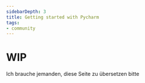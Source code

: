 ```yaml
---
sidebarDepth: 3
title: Getting started with Pycharm
tags:
- community
---
```


<link rel="stylesheet" href="/css/speechbubbles.css">

# WIP

<div class="aliceSpeech">Ich brauche jemanden, diese Seite zu übersetzen bitte</div>
